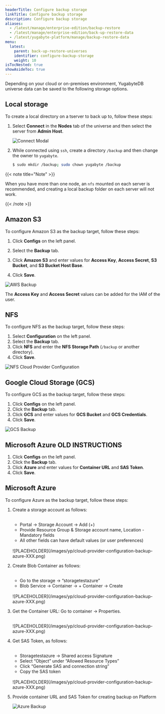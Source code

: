 ```yaml
---
headerTitle: Configure backup storage
linkTitle: Configure backup storage
description: Configure backup storage
aliases:
  - /latest/manage/enterprise-edition/backup-restore
  - /latest/manage/enterprise-edition/back-up-restore-data
  - /latest/yugabyte-platform/manage/backup-restore-data
menu:
  latest:
    parent: back-up-restore-universes
    identifier: configure-backup-storage
    weight: 10
isTocNested: true
showAsideToc: true
---
```


Depending on your cloud or on-premises environment, YugabyteDB universe data can be saved to the following storage options.

## Local storage

To create a local directory on a tserver to back up to, follow these steps:

1. Select **Connect** in the **Nodes** tab of the universe and then select the server from **Admin Host**.

    ![Connect Modal](/images/yp/br-connect-modal.png)

2. While connected using `ssh`, create a directory `/backup` and then change the owner to `yugabyte`.

    ```sh
    $ sudo mkdir /backup; sudo chown yugabyte /backup
    ```

{{< note title="Note" >}}

When you have more than one node, an `nfs` mounted on each server is recommended, and
creating a local backup folder on each server will not work.

{{< /note >}}

## Amazon S3

To configure Amazon S3 as the backup target, follow these steps:

1. Click **Configs** on the left panel.
2. Select the **Backup** tab.
3. Click **Amazon S3** and enter values for **Access Key**, **Access Secret**, **S3 Bucket**, and **S3 Bucket Host Base**.

4. Click **Save**.

![AWS Backup](/images/yp/cloud-provider-configuration-backup-aws.png)

The **Access Key** and **Access Secret** values can be added for the IAM of the user.

## NFS

To configure NFS as the backup target, follow these steps:

1. Select **Configuration** on the left panel.
2. Select the **Backup** tab.
3. Click **NFS** and enter the **NFS Storage Path** (`/backup` or another directory).
4. Click **Save**.

![NFS Cloud Provider Configuration](/images/yp/cloud-provider-configuration-backup-nfs.png)

## Google Cloud Storage (GCS)

To configure GCS as the backup target, follow these steps:

1. Click **Configs** on the left panel.
2. Click the **Backup** tab.
3. Click **GCS** and enter values for **GCS Bucket** and **GCS Credentials**.
4. Click **Save**.

![GCS Backup](/images/yp/cloud-provider-configuration-backup-gcs.png)

## Microsoft Azure OLD INSTRUCTIONS


1. Click **Configs** on the left panel.
2. Click the **Backup** tab.
3. Click **Azure** and enter values for **Container URL** and **SAS Token**.
4. Click **Save**.

## Microsoft Azure

To configure Azure as the backup target, follow these steps:

1. Create a storage account as follows:

    <br/>

    * Portal -> Storage Account -> Add (+)
    * Provide Resource Group & Storage account name, Location - Mandatory fields
    * All other fields can have default values (or user preferences)

    <br/>
    ![PLACEHOLDER](/images/yp/cloud-provider-configuration-backup-azure-XXX.png)

1. Create Blob Container as follows:

    <br/>

    * Go to the storage -> “storagetestazure”
    * Blob Service -> Container -> + Container -> Create

    <br/>
    ![PLACEHOLDER](/images/yp/cloud-provider-configuration-backup-azure-XXX.png)

1. Get the Container URL: Go to container -> Properties.

    <br/>
    ![PLACEHOLDER](/images/yp/cloud-provider-configuration-backup-azure-XXX.png)

1. Get SAS Token, as follows:

    <br/>

    * Storagetestazure -> Shared access Signature
    * Select “Object” under “Allowed Resource Types”
    * Click “Generate SAS and connection string”
    * Copy the SAS token 

    <br/>
    ![PLACEHOLDER](/images/yp/cloud-provider-configuration-backup-azure-XXX.png)

1. Provide container URL and SAS Token for creating backup on Platform

    ![Azure Backup](/images/yp/cloud-provider-configuration-backup-azure.png)